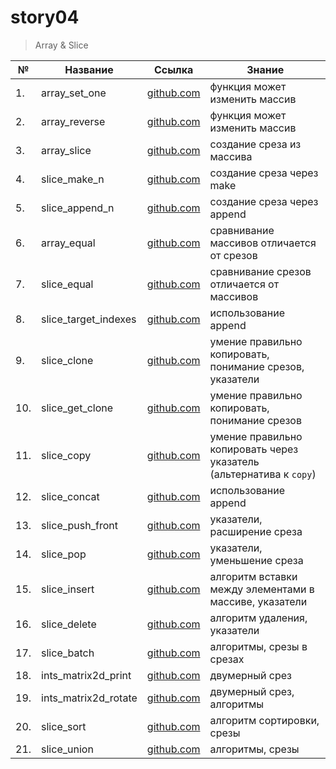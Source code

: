 # story04

> Array & Slice

| №   | Название             | Ссылка                               | Знание                                                              |
| --- | -------------------- | ------------------------------------ | ------------------------------------------------------------------- |
| 1.  | array_set_one        | [github.com](./array_set_one)        | функция может изменить массив                                       |
| 2.  | array_reverse        | [github.com](./array_reverse)        | функция может изменить массив                                       |
| 3.  | array_slice          | [github.com](./array_slice)          | создание среза из массива                                           |
| 4.  | slice_make_n         | [github.com](./slice_make_n)         | создание среза через make                                           |
| 5.  | slice_append_n       | [github.com](./slice_append_n)       | создание среза через append                                         |
| 6.  | array_equal          | [github.com](./array_equal)          | сравнивание массивов отличается от срезов                           |
| 7.  | slice_equal          | [github.com](./slice_equal)          | сравнивание срезов отличается от массивов                           |
| 8.  | slice_target_indexes | [github.com](./slice_target_indexes) | использование append                                                |
| 9.  | slice_clone          | [github.com](./slice_clone)          | умение правильно копировать, понимание срезов, указатели            |
| 10. | slice_get_clone      | [github.com](./slice_get_clone)      | умение правильно копировать, понимание срезов                       |
| 11. | slice_copy           | [github.com](./slice_copy)           | умение правильно копировать через указатель (альтернатива к `copy`) |
| 12. | slice_concat         | [github.com](./slice_concat)         | использование append                                                |
| 13. | slice_push_front     | [github.com](./slice_push_front)     | указатели, расширение среза                                         |
| 14. | slice_pop            | [github.com](./slice_pop)            | указатели, уменьшение среза                                         |
| 15. | slice_insert         | [github.com](./slice_insert)         | алгоритм вставки между элементами в массиве, указатели              |
| 16. | slice_delete         | [github.com](./slice_delete)         | алгоритм удаления, указатели                                        |
| 17. | slice_batch          | [github.com](./slice_batch)          | алгоритмы, срезы в срезах                                           |
| 18. | ints_matrix2d_print  | [github.com](./ints_matrix2d_print)  | двумерный срез                                                      |
| 19. | ints_matrix2d_rotate | [github.com](./ints_matrix2d_rotate) | двумерный срез, алгоритмы                                           |
| 20. | slice_sort           | [github.com](./slice_sort)           | алгоритм сортировки, срезы                                          |
| 21. | slice_union          | [github.com](./slice_union)          | алгоритмы, срезы                                                    |

